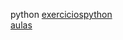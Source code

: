 python 
<a href='https://gabrielryanft.github.io/learning/cursoemvideo/python/exerciciospython/' target='_blank' rel='next'>exerciciospython</a><br/>
<a href='https://gabrielryanft.github.io/learning/cursoemvideo/python/aulas/' target='_blank' rel='next'>aulas</a><br/>
